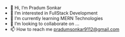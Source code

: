 - 👋 Hi, I’m Pradum Sonkar
- 👀 I’m interested in FullStack Development
- 🌱 I’m currently learning MERN Technologies
- 💞️ I’m looking to collaborate on ...
- 📫 How to reach me pradumsonkar9112@gmail.com

